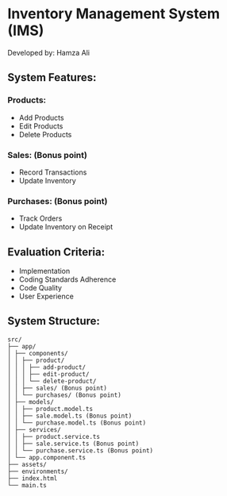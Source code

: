 # Inventory Management System (IMS)

Developed by: Hamza Ali

## System Features:

### Products:
- Add Products
- Edit Products
- Delete Products

### Sales: (Bonus point)
- Record Transactions
- Update Inventory

### Purchases: (Bonus point)
- Track Orders
- Update Inventory on Receipt

## Evaluation Criteria:
- Implementation
- Coding Standards Adherence
- Code Quality
- User Experience

## System Structure:
```
src/
├── app/
│ ├── components/
│ │ ├── product/
│ │ │ ├── add-product/
│ │ │ ├── edit-product/
│ │ │ └── delete-product/
│ │ ├── sales/ (Bonus point)
│ │ └── purchases/ (Bonus point)
│ ├── models/
│ │ ├── product.model.ts
│ │ ├── sale.model.ts (Bonus point)
│ │ └── purchase.model.ts (Bonus point)
│ ├── services/
│ │ ├── product.service.ts
│ │ ├── sale.service.ts (Bonus point)
│ │ └── purchase.service.ts (Bonus point)
│ └── app.component.ts
├── assets/
├── environments/
├── index.html
└── main.ts

```
